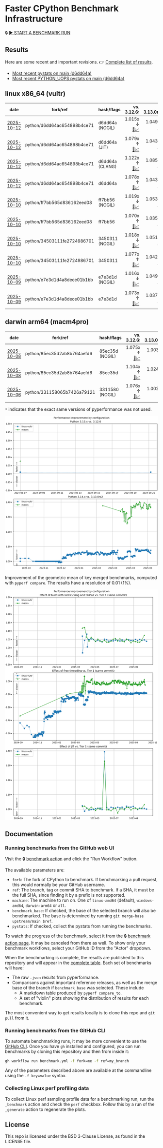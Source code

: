 # Faster CPython Benchmark Infrastructure

🔒 [▶️ START A BENCHMARK RUN](../../actions/workflows/benchmark.yml)

## Results

Here are some recent and important revisions. 👉 [Complete list of results](RESULTS.md).

<!-- START table -->
- [Most recent  pystats on main (d6dd64a)](results/bm-20251012-3.15.0a0-d6dd64a/bm-20251012-vultr-x86_64-python-d6dd64ac654898b4ce71-3.15.0a0-d6dd64a-pystats.md)
- [Most recent PYTHON_UOPS pystats on main (d6dd64a)](results/bm-20251012-3.15.0a0-d6dd64a-PYTHON_UOPS/bm-20251012-vultr-x86_64-python-d6dd64ac654898b4ce71-3.15.0a0-d6dd64a-pystats.md)

## linux x86_64 (vultr)
| date | fork/ref | hash/flags | vs. 3.12.6: | vs. 3.13.0rc2: | vs. base: |
| --- | --- | --- | ---: | ---: | ---: |
| [2025-10-12](results/bm-20251012-3.15.0a0-d6dd64a-NOGIL) | python/d6dd64ac654898b4ce71 | d6dd64a (NOGIL) | 1.015x ↓<br>[📄](results/bm-20251012-3.15.0a0-d6dd64a-NOGIL/bm-20251012-vultr-x86_64-python-d6dd64ac654898b4ce71-3.15.0a0-d6dd64a-vs-3.12.6.md)[📈](results/bm-20251012-3.15.0a0-d6dd64a-NOGIL/bm-20251012-vultr-x86_64-python-d6dd64ac654898b4ce71-3.15.0a0-d6dd64a-vs-3.12.6.svg) | 1.049x ↓<br>[📄](results/bm-20251012-3.15.0a0-d6dd64a-NOGIL/bm-20251012-vultr-x86_64-python-d6dd64ac654898b4ce71-3.15.0a0-d6dd64a-vs-3.13.0rc2.md)[📈](results/bm-20251012-3.15.0a0-d6dd64a-NOGIL/bm-20251012-vultr-x86_64-python-d6dd64ac654898b4ce71-3.15.0a0-d6dd64a-vs-3.13.0rc2.svg) | 1.092x ↓<br>[📄](results/bm-20251012-3.15.0a0-d6dd64a-NOGIL/bm-20251012-vultr-x86_64-python-d6dd64ac654898b4ce71-3.15.0a0-d6dd64a-vs-base.md)[📈](results/bm-20251012-3.15.0a0-d6dd64a-NOGIL/bm-20251012-vultr-x86_64-python-d6dd64ac654898b4ce71-3.15.0a0-d6dd64a-vs-base.svg)[🧠](results/bm-20251012-3.15.0a0-d6dd64a-NOGIL/bm-20251012-vultr-x86_64-python-d6dd64ac654898b4ce71-3.15.0a0-d6dd64a-vs-base-mem.svg) |
| [2025-10-12](results/bm-20251012-3.15.0a0-d6dd64a-JIT) | python/d6dd64ac654898b4ce71 | d6dd64a (JIT) | 1.079x ↑<br>[📄](results/bm-20251012-3.15.0a0-d6dd64a-JIT/bm-20251012-vultr-x86_64-python-d6dd64ac654898b4ce71-3.15.0a0-d6dd64a-vs-3.12.6.md)[📈](results/bm-20251012-3.15.0a0-d6dd64a-JIT/bm-20251012-vultr-x86_64-python-d6dd64ac654898b4ce71-3.15.0a0-d6dd64a-vs-3.12.6.svg) | 1.043x ↑<br>[📄](results/bm-20251012-3.15.0a0-d6dd64a-JIT/bm-20251012-vultr-x86_64-python-d6dd64ac654898b4ce71-3.15.0a0-d6dd64a-vs-3.13.0rc2.md)[📈](results/bm-20251012-3.15.0a0-d6dd64a-JIT/bm-20251012-vultr-x86_64-python-d6dd64ac654898b4ce71-3.15.0a0-d6dd64a-vs-3.13.0rc2.svg) | 1.000x ↑<br>[📄](results/bm-20251012-3.15.0a0-d6dd64a-JIT/bm-20251012-vultr-x86_64-python-d6dd64ac654898b4ce71-3.15.0a0-d6dd64a-vs-base.md)[📈](results/bm-20251012-3.15.0a0-d6dd64a-JIT/bm-20251012-vultr-x86_64-python-d6dd64ac654898b4ce71-3.15.0a0-d6dd64a-vs-base.svg)[🧠](results/bm-20251012-3.15.0a0-d6dd64a-JIT/bm-20251012-vultr-x86_64-python-d6dd64ac654898b4ce71-3.15.0a0-d6dd64a-vs-base-mem.svg) |
| [2025-10-12](results/bm-20251012-3.15.0a0-d6dd64a-CLANG) | python/d6dd64ac654898b4ce71 | d6dd64a (CLANG) | 1.122x ↑<br>[📄](results/bm-20251012-3.15.0a0-d6dd64a-CLANG/bm-20251012-vultr-x86_64-python-d6dd64ac654898b4ce71-3.15.0a0-d6dd64a-vs-3.12.6.md)[📈](results/bm-20251012-3.15.0a0-d6dd64a-CLANG/bm-20251012-vultr-x86_64-python-d6dd64ac654898b4ce71-3.15.0a0-d6dd64a-vs-3.12.6.svg) | 1.085x ↑<br>[📄](results/bm-20251012-3.15.0a0-d6dd64a-CLANG/bm-20251012-vultr-x86_64-python-d6dd64ac654898b4ce71-3.15.0a0-d6dd64a-vs-3.13.0rc2.md)[📈](results/bm-20251012-3.15.0a0-d6dd64a-CLANG/bm-20251012-vultr-x86_64-python-d6dd64ac654898b4ce71-3.15.0a0-d6dd64a-vs-3.13.0rc2.svg) | 1.038x ↑<br>[📄](results/bm-20251012-3.15.0a0-d6dd64a-CLANG/bm-20251012-vultr-x86_64-python-d6dd64ac654898b4ce71-3.15.0a0-d6dd64a-vs-base.md)[📈](results/bm-20251012-3.15.0a0-d6dd64a-CLANG/bm-20251012-vultr-x86_64-python-d6dd64ac654898b4ce71-3.15.0a0-d6dd64a-vs-base.svg)[🧠](results/bm-20251012-3.15.0a0-d6dd64a-CLANG/bm-20251012-vultr-x86_64-python-d6dd64ac654898b4ce71-3.15.0a0-d6dd64a-vs-base-mem.svg) |
| [2025-10-12](results/bm-20251012-3.15.0a0-d6dd64a) | python/d6dd64ac654898b4ce71 | d6dd64a | 1.078x ↑<br>[📄](results/bm-20251012-3.15.0a0-d6dd64a/bm-20251012-vultr-x86_64-python-d6dd64ac654898b4ce71-3.15.0a0-d6dd64a-vs-3.12.6.md)[📈](results/bm-20251012-3.15.0a0-d6dd64a/bm-20251012-vultr-x86_64-python-d6dd64ac654898b4ce71-3.15.0a0-d6dd64a-vs-3.12.6.svg) | 1.043x ↑<br>[📄](results/bm-20251012-3.15.0a0-d6dd64a/bm-20251012-vultr-x86_64-python-d6dd64ac654898b4ce71-3.15.0a0-d6dd64a-vs-3.13.0rc2.md)[📈](results/bm-20251012-3.15.0a0-d6dd64a/bm-20251012-vultr-x86_64-python-d6dd64ac654898b4ce71-3.15.0a0-d6dd64a-vs-3.13.0rc2.svg) |  |
| [2025-10-10](results/bm-20251010-3.15.0a0-ff7bb56-NOGIL) | python/ff7bb565d836162eed08 | ff7bb56 (NOGIL) | 1.019x ↓<br>[📄](results/bm-20251010-3.15.0a0-ff7bb56-NOGIL/bm-20251010-vultr-x86_64-python-ff7bb565d836162eed08-3.15.0a0-ff7bb56-vs-3.12.6.md)[📈](results/bm-20251010-3.15.0a0-ff7bb56-NOGIL/bm-20251010-vultr-x86_64-python-ff7bb565d836162eed08-3.15.0a0-ff7bb56-vs-3.12.6.svg) | 1.053x ↓<br>[📄](results/bm-20251010-3.15.0a0-ff7bb56-NOGIL/bm-20251010-vultr-x86_64-python-ff7bb565d836162eed08-3.15.0a0-ff7bb56-vs-3.13.0rc2.md)[📈](results/bm-20251010-3.15.0a0-ff7bb56-NOGIL/bm-20251010-vultr-x86_64-python-ff7bb565d836162eed08-3.15.0a0-ff7bb56-vs-3.13.0rc2.svg) | 1.090x ↓<br>[📄](results/bm-20251010-3.15.0a0-ff7bb56-NOGIL/bm-20251010-vultr-x86_64-python-ff7bb565d836162eed08-3.15.0a0-ff7bb56-vs-base.md)[📈](results/bm-20251010-3.15.0a0-ff7bb56-NOGIL/bm-20251010-vultr-x86_64-python-ff7bb565d836162eed08-3.15.0a0-ff7bb56-vs-base.svg)[🧠](results/bm-20251010-3.15.0a0-ff7bb56-NOGIL/bm-20251010-vultr-x86_64-python-ff7bb565d836162eed08-3.15.0a0-ff7bb56-vs-base-mem.svg) |
| [2025-10-10](results/bm-20251010-3.15.0a0-ff7bb56) | python/ff7bb565d836162eed08 | ff7bb56 | 1.070x ↑<br>[📄](results/bm-20251010-3.15.0a0-ff7bb56/bm-20251010-vultr-x86_64-python-ff7bb565d836162eed08-3.15.0a0-ff7bb56-vs-3.12.6.md)[📈](results/bm-20251010-3.15.0a0-ff7bb56/bm-20251010-vultr-x86_64-python-ff7bb565d836162eed08-3.15.0a0-ff7bb56-vs-3.12.6.svg) | 1.035x ↑<br>[📄](results/bm-20251010-3.15.0a0-ff7bb56/bm-20251010-vultr-x86_64-python-ff7bb565d836162eed08-3.15.0a0-ff7bb56-vs-3.13.0rc2.md)[📈](results/bm-20251010-3.15.0a0-ff7bb56/bm-20251010-vultr-x86_64-python-ff7bb565d836162eed08-3.15.0a0-ff7bb56-vs-3.13.0rc2.svg) |  |
| [2025-10-10](results/bm-20251010-3.15.0a0-3450311-NOGIL) | python/34503111fe2724986701 | 3450311 (NOGIL) | 1.018x ↓<br>[📄](results/bm-20251010-3.15.0a0-3450311-NOGIL/bm-20251010-vultr-x86_64-python-34503111fe2724986701-3.15.0a0-3450311-vs-3.12.6.md)[📈](results/bm-20251010-3.15.0a0-3450311-NOGIL/bm-20251010-vultr-x86_64-python-34503111fe2724986701-3.15.0a0-3450311-vs-3.12.6.svg) | 1.051x ↓<br>[📄](results/bm-20251010-3.15.0a0-3450311-NOGIL/bm-20251010-vultr-x86_64-python-34503111fe2724986701-3.15.0a0-3450311-vs-3.13.0rc2.md)[📈](results/bm-20251010-3.15.0a0-3450311-NOGIL/bm-20251010-vultr-x86_64-python-34503111fe2724986701-3.15.0a0-3450311-vs-3.13.0rc2.svg) | 1.095x ↓<br>[📄](results/bm-20251010-3.15.0a0-3450311-NOGIL/bm-20251010-vultr-x86_64-python-34503111fe2724986701-3.15.0a0-3450311-vs-base.md)[📈](results/bm-20251010-3.15.0a0-3450311-NOGIL/bm-20251010-vultr-x86_64-python-34503111fe2724986701-3.15.0a0-3450311-vs-base.svg)[🧠](results/bm-20251010-3.15.0a0-3450311-NOGIL/bm-20251010-vultr-x86_64-python-34503111fe2724986701-3.15.0a0-3450311-vs-base-mem.svg) |
| [2025-10-10](results/bm-20251010-3.15.0a0-3450311) | python/34503111fe2724986701 | 3450311 | 1.077x ↑<br>[📄](results/bm-20251010-3.15.0a0-3450311/bm-20251010-vultr-x86_64-python-34503111fe2724986701-3.15.0a0-3450311-vs-3.12.6.md)[📈](results/bm-20251010-3.15.0a0-3450311/bm-20251010-vultr-x86_64-python-34503111fe2724986701-3.15.0a0-3450311-vs-3.12.6.svg) | 1.042x ↑<br>[📄](results/bm-20251010-3.15.0a0-3450311/bm-20251010-vultr-x86_64-python-34503111fe2724986701-3.15.0a0-3450311-vs-3.13.0rc2.md)[📈](results/bm-20251010-3.15.0a0-3450311/bm-20251010-vultr-x86_64-python-34503111fe2724986701-3.15.0a0-3450311-vs-3.13.0rc2.svg) |  |
| [2025-10-09](results/bm-20251009-3.15.0a0-e7e3d1d-NOGIL) | python/e7e3d1d4a8dece01b1bb | e7e3d1d (NOGIL) | 1.016x ↓<br>[📄](results/bm-20251009-3.15.0a0-e7e3d1d-NOGIL/bm-20251009-vultr-x86_64-python-e7e3d1d4a8dece01b1bb-3.15.0a0-e7e3d1d-vs-3.12.6.md)[📈](results/bm-20251009-3.15.0a0-e7e3d1d-NOGIL/bm-20251009-vultr-x86_64-python-e7e3d1d4a8dece01b1bb-3.15.0a0-e7e3d1d-vs-3.12.6.svg) | 1.049x ↓<br>[📄](results/bm-20251009-3.15.0a0-e7e3d1d-NOGIL/bm-20251009-vultr-x86_64-python-e7e3d1d4a8dece01b1bb-3.15.0a0-e7e3d1d-vs-3.13.0rc2.md)[📈](results/bm-20251009-3.15.0a0-e7e3d1d-NOGIL/bm-20251009-vultr-x86_64-python-e7e3d1d4a8dece01b1bb-3.15.0a0-e7e3d1d-vs-3.13.0rc2.svg) | 1.089x ↓<br>[📄](results/bm-20251009-3.15.0a0-e7e3d1d-NOGIL/bm-20251009-vultr-x86_64-python-e7e3d1d4a8dece01b1bb-3.15.0a0-e7e3d1d-vs-base.md)[📈](results/bm-20251009-3.15.0a0-e7e3d1d-NOGIL/bm-20251009-vultr-x86_64-python-e7e3d1d4a8dece01b1bb-3.15.0a0-e7e3d1d-vs-base.svg)[🧠](results/bm-20251009-3.15.0a0-e7e3d1d-NOGIL/bm-20251009-vultr-x86_64-python-e7e3d1d4a8dece01b1bb-3.15.0a0-e7e3d1d-vs-base-mem.svg) |
| [2025-10-09](results/bm-20251009-3.15.0a0-e7e3d1d) | python/e7e3d1d4a8dece01b1bb | e7e3d1d | 1.073x ↑<br>[📄](results/bm-20251009-3.15.0a0-e7e3d1d/bm-20251009-vultr-x86_64-python-e7e3d1d4a8dece01b1bb-3.15.0a0-e7e3d1d-vs-3.12.6.md)[📈](results/bm-20251009-3.15.0a0-e7e3d1d/bm-20251009-vultr-x86_64-python-e7e3d1d4a8dece01b1bb-3.15.0a0-e7e3d1d-vs-3.12.6.svg) | 1.037x ↑<br>[📄](results/bm-20251009-3.15.0a0-e7e3d1d/bm-20251009-vultr-x86_64-python-e7e3d1d4a8dece01b1bb-3.15.0a0-e7e3d1d-vs-3.13.0rc2.md)[📈](results/bm-20251009-3.15.0a0-e7e3d1d/bm-20251009-vultr-x86_64-python-e7e3d1d4a8dece01b1bb-3.15.0a0-e7e3d1d-vs-3.13.0rc2.svg) |  |

## darwin arm64 (macm4pro)
| date | fork/ref | hash/flags | vs. 3.12.6: | vs. 3.13.0rc2: | vs. base: |
| --- | --- | --- | ---: | ---: | ---: |
| [2025-10-08](results/bm-20251008-3.15.0a0-85ec35d-NOGIL) | python/85ec35d2ab8b764aefd6 | 85ec35d (NOGIL) | 1.075x ↑<br>[📄](results/bm-20251008-3.15.0a0-85ec35d-NOGIL/bm-20251008-macm4pro-arm64-python-85ec35d2ab8b764aefd6-3.15.0a0-85ec35d-vs-3.12.6.md)[📈](results/bm-20251008-3.15.0a0-85ec35d-NOGIL/bm-20251008-macm4pro-arm64-python-85ec35d2ab8b764aefd6-3.15.0a0-85ec35d-vs-3.12.6.svg) | 1.003x ↓<br>[📄](results/bm-20251008-3.15.0a0-85ec35d-NOGIL/bm-20251008-macm4pro-arm64-python-85ec35d2ab8b764aefd6-3.15.0a0-85ec35d-vs-3.13.0rc2.md)[📈](results/bm-20251008-3.15.0a0-85ec35d-NOGIL/bm-20251008-macm4pro-arm64-python-85ec35d2ab8b764aefd6-3.15.0a0-85ec35d-vs-3.13.0rc2.svg) | 1.028x ↓<br>[📄](results/bm-20251008-3.15.0a0-85ec35d-NOGIL/bm-20251008-macm4pro-arm64-python-85ec35d2ab8b764aefd6-3.15.0a0-85ec35d-vs-base.md)[📈](results/bm-20251008-3.15.0a0-85ec35d-NOGIL/bm-20251008-macm4pro-arm64-python-85ec35d2ab8b764aefd6-3.15.0a0-85ec35d-vs-base.svg)[🧠](results/bm-20251008-3.15.0a0-85ec35d-NOGIL/bm-20251008-macm4pro-arm64-python-85ec35d2ab8b764aefd6-3.15.0a0-85ec35d-vs-base-mem.svg) |
| [2025-10-08](results/bm-20251008-3.15.0a0-85ec35d) | python/85ec35d2ab8b764aefd6 | 85ec35d | 1.104x ↑<br>[📄](results/bm-20251008-3.15.0a0-85ec35d/bm-20251008-macm4pro-arm64-python-85ec35d2ab8b764aefd6-3.15.0a0-85ec35d-vs-3.12.6.md)[📈](results/bm-20251008-3.15.0a0-85ec35d/bm-20251008-macm4pro-arm64-python-85ec35d2ab8b764aefd6-3.15.0a0-85ec35d-vs-3.12.6.svg) | 1.024x ↑<br>[📄](results/bm-20251008-3.15.0a0-85ec35d/bm-20251008-macm4pro-arm64-python-85ec35d2ab8b764aefd6-3.15.0a0-85ec35d-vs-3.13.0rc2.md)[📈](results/bm-20251008-3.15.0a0-85ec35d/bm-20251008-macm4pro-arm64-python-85ec35d2ab8b764aefd6-3.15.0a0-85ec35d-vs-3.13.0rc2.svg) |  |
| [2025-10-06](results/bm-20251006-3.15.0a0-3311580-NOGIL) | python/331158065b7426a79121 | 3311580 (NOGIL) | 1.076x ↑<br>[📄](results/bm-20251006-3.15.0a0-3311580-NOGIL/bm-20251006-macm4pro-arm64-python-331158065b7426a79121-3.15.0a0-3311580-vs-3.12.6.md)[📈](results/bm-20251006-3.15.0a0-3311580-NOGIL/bm-20251006-macm4pro-arm64-python-331158065b7426a79121-3.15.0a0-3311580-vs-3.12.6.svg) | 1.002x ↓<br>[📄](results/bm-20251006-3.15.0a0-3311580-NOGIL/bm-20251006-macm4pro-arm64-python-331158065b7426a79121-3.15.0a0-3311580-vs-3.13.0rc2.md)[📈](results/bm-20251006-3.15.0a0-3311580-NOGIL/bm-20251006-macm4pro-arm64-python-331158065b7426a79121-3.15.0a0-3311580-vs-3.13.0rc2.svg) | 1.023x ↓<br>[📄](results/bm-20251006-3.15.0a0-3311580-NOGIL/bm-20251006-macm4pro-arm64-python-331158065b7426a79121-3.15.0a0-3311580-vs-base.md)[📈](results/bm-20251006-3.15.0a0-3311580-NOGIL/bm-20251006-macm4pro-arm64-python-331158065b7426a79121-3.15.0a0-3311580-vs-base.svg)[🧠](results/bm-20251006-3.15.0a0-3311580-NOGIL/bm-20251006-macm4pro-arm64-python-331158065b7426a79121-3.15.0a0-3311580-vs-base-mem.svg) |


<!-- END table -->

`*` indicates that the exact same versions of pyperformance was not used.

![Longitudinal speed improvement](/longitudinal.svg)

Improvement of the geometric mean of key merged benchmarks, computed with `pyperf compare`.
The results have a resolution of 0.01 (1%).

![Configuration speed improvement](/configs.svg)

## Documentation

### Running benchmarks from the GitHub web UI

Visit the 🔒 [benchmark action](../../actions/workflows/benchmark.yml) and click the "Run Workflow" button.

The available parameters are:

- `fork`: The fork of CPython to benchmark.
  If benchmarking a pull request, this would normally be your GitHub username.
- `ref`: The branch, tag or commit SHA to benchmark.
  If a SHA, it must be the full SHA, since finding it by a prefix is not supported.
- `machine`: The machine to run on.
  One of `linux-amd64` (default), `windows-amd64`, `darwin-arm64` or `all`.
- `benchmark_base`: If checked, the base of the selected branch will also be benchmarked.
  The base is determined by running `git merge-base upstream/main $ref`.
- `pystats`: If checked, collect the pystats from running the benchmarks.

To watch the progress of the benchmark, select it from the 🔒 [benchmark action page](../../actions/workflows/benchmark.yml).
It may be canceled from there as well.
To show only your benchmark workflows, select your GitHub ID from the "Actor" dropdown.

When the benchmarking is complete, the results are published to this repository and will appear in the [complete table](RESULTS.md).
Each set of benchmarks will have:

- The raw `.json` results from pyperformance.
- Comparisons against important reference releases, as well as the merge base of the branch if `benchmark_base` was selected. These include
  - A markdown table produced by `pyperf compare_to`.
  - A set of "violin" plots showing the distribution of results for each benchmark.

The most convenient way to get results locally is to clone this repo and `git pull` from it.

### Running benchmarks from the GitHub CLI

To automate benchmarking runs, it may be more convenient to use the [GitHub CLI](https://cli.github.com/).
Once you have `gh` installed and configured, you can run benchmarks by cloning this repository and then from inside it:

```bash session
gh workflow run benchmark.yml -f fork=me -f ref=my_branch
```

Any of the parameters described above are available at the commandline using the `-f key=value` syntax.

### Collecting Linux perf profiling data

To collect Linux perf sampling profile data for a benchmarking run, run the `_benchmark` action and check the `perf` checkbox.
Follow this by a run of the `_generate` action to regenerate the plots.

## License

This repo is licensed under the BSD 3-Clause License, as found in the LICENSE file.
